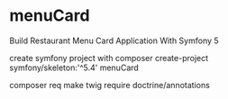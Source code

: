 # menuCard
Build Restaurant Menu Card Application With Symfony 5


create symfony project with composer create-project symfony/skeleton:'^5.4' menuCard

composer req make
twig
require doctrine/annotations  